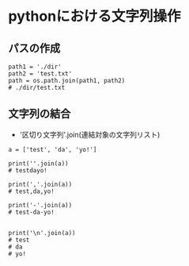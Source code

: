 # pythonにおける文字列操作

## パスの作成

```
path1 = './dir'
path2 = 'test.txt'
path = os.path.join(path1, path2)
# ./dir/test.txt
```

## 文字列の結合

- '区切り文字列'.join(連結対象の文字列リスト)

```
a = ['test', 'da', 'yo!']

print(''.join(a))
# testdayo!

print(','.join(a))
# test,da,yo!

print('-'.join(a))
# test-da-yo!


print('\n'.join(a))
# test
# da
# yo!
```


